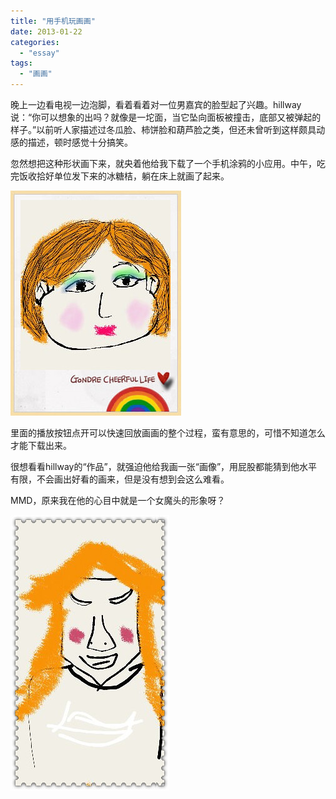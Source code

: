 ```yaml
---
title: "用手机玩画画"
date: 2013-01-22
categories: 
  - "essay"
tags: 
  - "画画"
---
```


晚上一边看电视一边泡脚，看着看着对一位男嘉宾的脸型起了兴趣。hillway说：“你可以想象的出吗？就像是一坨面，当它坠向面板被撞击，底部又被弹起的样子。”以前听人家描述过冬瓜脸、柿饼脸和葫芦脸之类，但还未曾听到这样颇具动感的描述，顿时感觉十分搞笑。

忽然想把这种形状画下来，就央着他给我下载了一个手机涂鸦的小应用。中午，吃完饭收拾好单位发下来的冰糖桔，躺在床上就画了起来。

![1358853036063_副本](images/8405447356_4a197bba16_z.jpg)

里面的播放按钮点开可以快速回放画画的整个过程，蛮有意思的，可惜不知道怎么才能下载出来。

很想看看hillway的“作品”，就强迫他给我画一张“画像”，用屁股都能猜到他水平有限，不会画出好看的画来，但是没有想到会这么难看。

MMD，原来我在他的心目中就是一个女魔头的形象呀？<!--more-->

![1358854150357_副本](images/8405447306_a9e2610a51_z.jpg)
